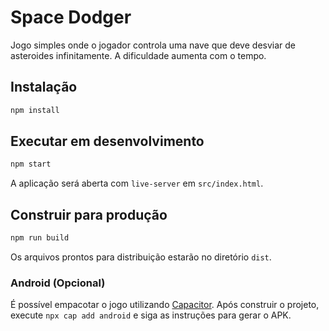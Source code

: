 # Space Dodger

Jogo simples onde o jogador controla uma nave que deve desviar de asteroides infinitamente. A dificuldade aumenta com o tempo.

## Instalação

```bash
npm install
```

## Executar em desenvolvimento

```bash
npm start
```

A aplicação será aberta com `live-server` em `src/index.html`.

## Construir para produção

```bash
npm run build
```

Os arquivos prontos para distribuição estarão no diretório `dist`.

### Android (Opcional)

É possível empacotar o jogo utilizando [Capacitor](https://capacitorjs.com/). Após construir o projeto, execute `npx cap add android` e siga as instruções para gerar o APK.
